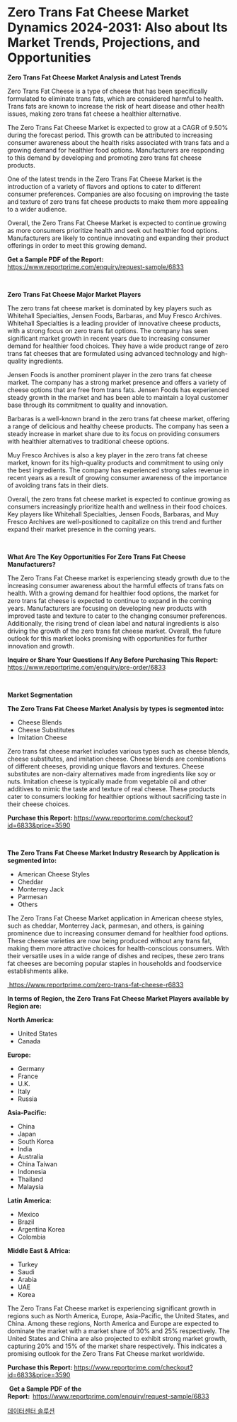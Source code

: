 <p><h1>Zero Trans Fat Cheese Market Dynamics 2024-2031: Also about Its Market Trends, Projections, and Opportunities</h1></p><p><strong>Zero Trans Fat Cheese Market Analysis and Latest Trends</strong></p>
<p><p>Zero Trans Fat Cheese is a type of cheese that has been specifically formulated to eliminate trans fats, which are considered harmful to health. Trans fats are known to increase the risk of heart disease and other health issues, making zero trans fat cheese a healthier alternative.</p><p>The Zero Trans Fat Cheese Market is expected to grow at a CAGR of 9.50% during the forecast period. This growth can be attributed to increasing consumer awareness about the health risks associated with trans fats and a growing demand for healthier food options. Manufacturers are responding to this demand by developing and promoting zero trans fat cheese products.</p><p>One of the latest trends in the Zero Trans Fat Cheese Market is the introduction of a variety of flavors and options to cater to different consumer preferences. Companies are also focusing on improving the taste and texture of zero trans fat cheese products to make them more appealing to a wider audience.</p><p>Overall, the Zero Trans Fat Cheese Market is expected to continue growing as more consumers prioritize health and seek out healthier food options. Manufacturers are likely to continue innovating and expanding their product offerings in order to meet this growing demand.</p></p>
<p><strong>Get a Sample PDF of the Report:&nbsp;</strong> <a href="https://www.reportprime.com/enquiry/request-sample/6833">https://www.reportprime.com/enquiry/request-sample/6833</a></p>
<p>&nbsp;</p>
<p><strong>Zero Trans Fat Cheese Major Market Players</strong></p>
<p><p>The zero trans fat cheese market is dominated by key players such as Whitehall Specialties, Jensen Foods, Barbaras, and Muy Fresco Archives. Whitehall Specialties is a leading provider of innovative cheese products, with a strong focus on zero trans fat options. The company has seen significant market growth in recent years due to increasing consumer demand for healthier food choices. They have a wide product range of zero trans fat cheeses that are formulated using advanced technology and high-quality ingredients.</p><p>Jensen Foods is another prominent player in the zero trans fat cheese market. The company has a strong market presence and offers a variety of cheese options that are free from trans fats. Jensen Foods has experienced steady growth in the market and has been able to maintain a loyal customer base through its commitment to quality and innovation.</p><p>Barbaras is a well-known brand in the zero trans fat cheese market, offering a range of delicious and healthy cheese products. The company has seen a steady increase in market share due to its focus on providing consumers with healthier alternatives to traditional cheese options.</p><p>Muy Fresco Archives is also a key player in the zero trans fat cheese market, known for its high-quality products and commitment to using only the best ingredients. The company has experienced strong sales revenue in recent years as a result of growing consumer awareness of the importance of avoiding trans fats in their diets.</p><p>Overall, the zero trans fat cheese market is expected to continue growing as consumers increasingly prioritize health and wellness in their food choices. Key players like Whitehall Specialties, Jensen Foods, Barbaras, and Muy Fresco Archives are well-positioned to capitalize on this trend and further expand their market presence in the coming years.</p></p>
<p>&nbsp;</p>
<p><strong>What Are The Key Opportunities For Zero Trans Fat Cheese Manufacturers?</strong></p>
<p><p>The Zero Trans Fat Cheese market is experiencing steady growth due to the increasing consumer awareness about the harmful effects of trans fats on health. With a growing demand for healthier food options, the market for zero trans fat cheese is expected to continue to expand in the coming years. Manufacturers are focusing on developing new products with improved taste and texture to cater to the changing consumer preferences. Additionally, the rising trend of clean label and natural ingredients is also driving the growth of the zero trans fat cheese market. Overall, the future outlook for this market looks promising with opportunities for further innovation and growth.</p></p>
<p><strong>Inquire or Share Your Questions If Any Before Purchasing This Report:</strong> <a href="https://www.reportprime.com/enquiry/pre-order/6833">https://www.reportprime.com/enquiry/pre-order/6833</a></p>
<p>&nbsp;</p>
<p><strong>Market Segmentation</strong></p>
<p><strong>The Zero Trans Fat Cheese Market Analysis by types is segmented into:</strong></p>
<p><ul><li>Cheese Blends</li><li>Cheese Substitutes</li><li>Imitation Cheese</li></ul></p>
<p><p>Zero trans fat cheese market includes various types such as cheese blends, cheese substitutes, and imitation cheese. Cheese blends are combinations of different cheeses, providing unique flavors and textures. Cheese substitutes are non-dairy alternatives made from ingredients like soy or nuts. Imitation cheese is typically made from vegetable oil and other additives to mimic the taste and texture of real cheese. These products cater to consumers looking for healthier options without sacrificing taste in their cheese choices.</p></p>
<p><strong>Purchase this Report:&nbsp;</strong><a href="https://www.reportprime.com/checkout?id=6833&price=3590">https://www.reportprime.com/checkout?id=6833&price=3590</a></p>
<p>&nbsp;</p>
<p><strong>The Zero Trans Fat Cheese Market Industry Research by Application is segmented into:</strong></p>
<p><ul><li>American Cheese Styles</li><li>Cheddar</li><li>Monterrey Jack</li><li>Parmesan</li><li>Others</li></ul></p>
<p><p>The Zero Trans Fat Cheese Market application in American cheese styles, such as cheddar, Monterrey Jack, parmesan, and others, is gaining prominence due to increasing consumer demand for healthier food options. These cheese varieties are now being produced without any trans fat, making them more attractive choices for health-conscious consumers. With their versatile uses in a wide range of dishes and recipes, these zero trans fat cheeses are becoming popular staples in households and foodservice establishments alike.</p></p>
<p><a href="https://www.reportprime.com/zero-trans-fat-cheese-r6833">&nbsp;https://www.reportprime.com/zero-trans-fat-cheese-r6833</a></p>
<p><strong>In terms of Region, the Zero Trans Fat Cheese Market Players available by Region are:</strong></p>
<p>
    <p> <strong> North America: </strong>
        <ul>
            <li>United States</li>
            <li>Canada</li>
        </ul>
        </p> 
    <p> <strong> Europe: </strong>
        <ul>
            <li>Germany</li>
            <li>France</li>
            <li>U.K.</li>
            <li>Italy</li>
            <li>Russia</li>
        </ul>
        </p> 
    <p> <strong> Asia-Pacific: </strong>
        <ul>
            <li>China</li>
            <li>Japan</li>
            <li>South Korea</li>
            <li>India</li>
            <li>Australia</li>
            <li>China Taiwan</li>
            <li>Indonesia</li>
            <li>Thailand</li>
            <li>Malaysia</li>
        </ul>
        </p> 
    <p> <strong> Latin America: </strong>
        <ul>
            <li>Mexico</li>
            <li>Brazil</li>
            <li>Argentina Korea</li>
            <li>Colombia</li>
        </ul>
        </p> 
    <p> <strong> Middle East & Africa: </strong>
        <ul>
            <li>Turkey</li>
            <li>Saudi</li>
            <li>Arabia</li>
            <li>UAE</li>
            <li>Korea</li>
        </ul>
    </p>
    </p>
<p><p>The Zero Trans Fat Cheese market is experiencing significant growth in regions such as North America, Europe, Asia-Pacific, the United States, and China. Among these regions, North America and Europe are expected to dominate the market with a market share of 30% and 25% respectively. The United States and China are also projected to exhibit strong market growth, capturing 20% and 15% of the market share respectively. This indicates a promising outlook for the Zero Trans Fat Cheese market worldwide.</p></p>
<p><strong>Purchase this Report: </strong><a href="https://www.reportprime.com/checkout?id=6833&price=3590">https://www.reportprime.com/checkout?id=6833&price=3590</a></p>
<p>&nbsp;<strong>Get a Sample PDF of the Report:&nbsp;&nbsp;</strong><a href="https://www.reportprime.com/enquiry/request-sample/6833">https://www.reportprime.com/enquiry/request-sample/6833</a></p>
<p><strong></strong></p>
<p><p><a href="https://github.com/laholand/Market-Research-Report-List-3/blob/main/662454518381.md">데이터센터 솔루션</a></p></p>